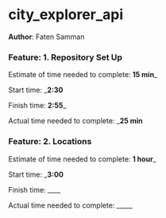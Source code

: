 # city_explorer_api

**Author**: Faten Samman

### Feature: 1. Repository Set Up

Estimate of time needed to complete: __15 min___

Start time: ___2:30__

Finish time: __2:55___

Actual time needed to complete: ___25 min__

### Feature: 2. Locations

Estimate of time needed to complete: __1 hour___

Start time: ___3:00__

Finish time: ____

Actual time needed to complete: _____